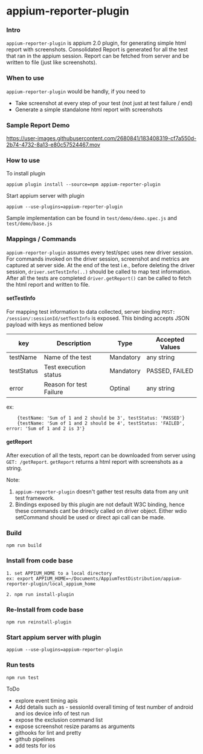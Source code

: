 # appium-reporter-plugin

### Intro
`appium-reporter-plugin` is appium 2.0 plugin, for generating simple html report with screenshots. Consolidated Report is generated for all the test that ran in the appium session. Report can be fetched from server and be written to file (just like screenshots).

### When to use
`appium-reporter-plugin` would be handly, if you need to 
* Take screenshot at every step of your test (not just at test failure / end)
* Generate a simple standalone html report with screenshots

### Sample Report Demo
https://user-images.githubusercontent.com/2680841/183408319-cf7a550d-2b74-4732-8a13-e80c57524467.mov
 
### How to use

To install plugin 

```appium plugin install --source=npm appium-reporter-plugin```

Start appium server with plugin

```appium --use-plugins=appium-reporter-plugin```


Sample implementation can be found in `test/demo/demo.spec.js` and  `test/demo/base.js`

### Mappings / Commands

`appium-reporter-plugin` assumes every test/spec uses new driver session. For commands invoked on the driver session, screenshot and metrics are captured at server side. At the end of the test i.e., before deleting the driver session, `driver.setTestInfo(..)` should be called to map test information. After all the tests are completed `driver.getReport()` can be called to fetch the html report and written to file. 

#### setTestInfo
For mapping test information to data collected, server binding `POST: /session/:sessionId/setTestInfo` is exposed. This binding accepts JSON payload with keys as mentioned below

| key         | Description                    | Type      | Accepted Values |
| ----------- | -----------                    | ----      | --------------- |
| testName    | Name of the test               | Mandatory | any string      |
| testStatus  | Test execution status          | Mandatory | PASSED, FAILED  |
| error       | Reason for test Failure        | Optinal   | any string      |

ex: 
```
    {testName: 'Sum of 1 and 2 should be 3', testStatus: 'PASSED'}
    {testName: 'Sum of 1 and 2 should be 4', testStatus: 'FAILED', error: 'Sum of 1 and 2 is 3'}
```

#### getReport

After execution of all the tests, report can be downloaded from server using `GET: /getReport`. `getReport` returns a html report with screenshots as a string.  


Note: 
1. `appium-reporter-plugin` doesn't gather test results data from any unit test framework. 
2. Bindings exposed by this plugin are not default W3C binding, hence these commands cant be drirecly called on driver object. Either wdio setCommand should be used or direct api call can be made.
  

### Build 
`npm run build`

 ### Install from code base
 ```
 1. set APPIUM_HOME to a local directory
 ex: export APPIUM_HOME=~/Documents/AppiumTestDistribution/appium-reporter-plugin/local_appium_home
 
 2. npm run install-plugin
 ```

### Re-Install from code base
 `npm run reinstall-plugin`
  
### Start appium server with plugin
`appium --use-plugins=appium-reporter-plugin`

### Run tests
`npm run test`






ToDo
* explore event timing apis
* Add details such as - 
    sessionId
    overall timing of test
    number of android and ios
    device info of test run
* expose the exclusion command list 
* expose screenshot resize params as arguments 
* githooks for lint and pretty
* github pipelines
* add tests for ios
